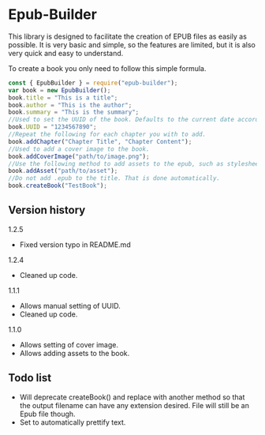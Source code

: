 Epub-Builder
==============

This library is designed to facilitate the creation of EPUB files as easily as possible. It is very basic and simple, so the features are limited, but it is also very quick and easy to understand.

To create a book you only need to follow this simple formula.

``` js
const { EpubBuilder } = require("epub-builder");
var book = new EpubBuilder();
book.title = "This is a title";
book.author = "This is the author";
book.summary = "This is the summary";
//Used to set the UUID of the book. Defaults to the current date according to the system's calendar if not set.
book.UUID = "1234567890";
//Repeat the following for each chapter you with to add.
book.addChapter("Chapter Title", "Chapter Content");
//Used to add a cover image to the book.
book.addCoverImage("path/to/image.png");
//Use the following method to add assets to the epub, such as stylesheets or images. Make sure that the content of the chapters assume that the assets are parallel to themselves and not in any other folder.
book.addAsset("path/to/asset");
//Do not add .epub to the title. That is done automatically.
book.createBook("TestBook");
```

Version history
---------------
1.2.5
- Fixed version typo in README.md

1.2.4
- Cleaned up code.

1.1.1
- Allows manual setting of UUID.
- Cleaned up code.

1.1.0
- Allows setting of cover image.
- Allows adding assets to the book.



Todo list
---------
- Will deprecate createBook() and replace with another method so that the output filename can have any extension desired. File will still be an Epub file though.
- Set to automatically prettify text.
